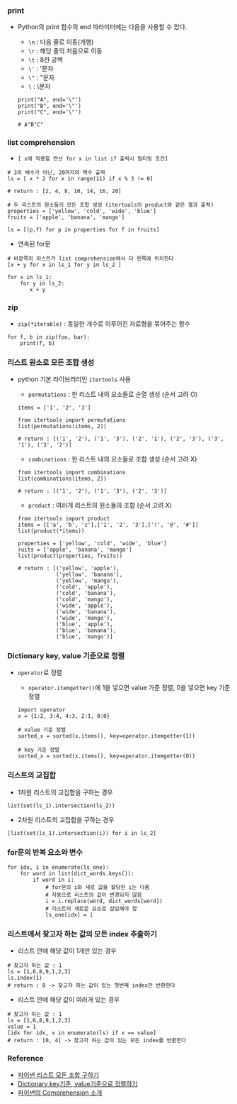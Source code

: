 ### print

- Python의 print 함수의 end 파라미터에는 다음을 사용할 수 있다.

  - `\n` : 다음 줄로 이동(개행)
  - `\r` : 해당 줄의 처음으로 이동
  - `\t` : 8칸 공백
  - `\'` : '문자
  - `\"` : "문자
  - `\` : \문자

  ```
  print("A", end='\"')
  print("B", end='\"')
  print("C", end='\"')

  # A"B"C"
  ```

### list comprehension

- `[ x에 적용할 연산 for x in list if 출력시 필터링 조건]`

```
# 3의 배수가 아닌, 20까지의 짝수 출력
ls = [ x * 2 for x in range(11) if x % 3 != 0]

# return : [2, 4, 8, 10, 14, 16, 20]

# 두 리스트의 원소들의 모든 조합 생성 (itertools의 product와 같은 결과 출력)
properties = ['yellow', 'cold', 'wide', 'blue']
fruits = ['apple', 'banana', 'mango']

ls = [(p,f) for p in properties for f in fruits]
```

- 연속된 for문

```
# 바깥쪽의 리스트가 list comprehension에서 더 왼쪽에 위치한다
[x + y for x in ls_1 for y in ls_2 ]

for x in ls_1:
    for y in ls_2:
       x + y
```

### zip

- `zip(*iterable)` : 동일한 개수로 이루어진 자료형을 묶어주는 함수

```
for f, b in zip(foo, bar):
    print(f, b)
```

### 리스트 원소로 모든 조합 생성

- python 기본 라이브러리인 `itertools` 사용

  - `permutations` : 한 리스트 내의 요소들로 순열 생성 (순서 고려 O)

  ```
  items = ['1', '2', '3']

  from itertools import permutations
  list(permutations(items, 2))

  # return : [('1', '2'), ('1', '3'), ('2', '1'), ('2', '3'), ('3', '1'), ('3', '2')]
  ```

  - `combinations` : 한 리스트 내의 요소들로 조합 생성 (순서 고려 X)

  ```
  from itertools import combinations
  list(combinations(items, 2))

  # return : [('1', '2'), ('1', '3'), ('2', '3')]
  ```

  - `product` : 여러개 리스트의 원소들의 조합 (순서 고려 X)

  ```
  from itertools import product
  items = [['a', 'b', 'c'],['1', '2', '3'],['!', '@', '#']]
  list(product(*items))

  properties = ['yellow', 'cold', 'wide', 'blue']
  ruits = ['apple', 'banana', 'mango']
  list(product(properties, fruits))

  # return : [('yellow', 'apple'),
              ('yellow', 'banana'),
              ('yellow', 'mango'),
              ('cold', 'apple'),
              ('cold', 'banana'),
              ('cold', 'mango'),
              ('wide', 'apple'),
              ('wide', 'banana'),
              ('wide', 'mango'),
              ('blue', 'apple'),
              ('blue', 'banana'),
              ('blue', 'mango')]
  ```

### Dictionary key, value 기준으로 정렬

- `operator`로 정렬

  - `operator.itemgetter()`에 1을 넣으면 value 가준 정렬, 0을 넣으면 key 기준 정렬

  ```
  import operator
  x = {1:2, 3:4, 4:3, 2:1, 0:0}

  # value 기준 정렬
  sorted_x = sorted(x.items(), key=operator.itemgetter(1))

  # key 기준 정렬
  sorted_x = sorted(x.items(), key=operator.itemgetter(0))
  ```

### 리스트의 교집합

- 1차원 리스트의 교집합을 구하는 경우

```
list(set(ls_1).intersection(ls_2))
```

- 2차원 리스트의 교집합을 구하는 경우

```
[list(set(ls_1).intersection(i)) for i in ls_2]
```

### for문의 반복 요소와 변수

```
for idx, i in enumerate(ls_one):
    for word in list(dict_words.keys()):
        if word in i:
            # for문의 i와 새로 값을 할당한 i는 다름
            # 자동으로 리스트의 값이 변경되지 않음
            i = i.replace(word, dict_words[word])
            # 리스트의 새로운 요소로 삽입해야 함
            ls_one[idx] = i
```

### 리스트에서 찾고자 하는 값의 모든 index 추출하기

- 리스트 안에 해당 값이 1개만 있는 경우

```
# 찾고자 하는 값 : 1
ls = [1,6,8,9,1,2,3]
ls.index(1)
# return : 0 -> 찾고자 하는 값이 있는 첫번째 index만 반환한다
```

- 리스트 안에 해당 값이 여러개 있는 경우

```
# 찾고자 하는 값 : 1
ls = [1,6,8,9,1,2,3]
value = 1
[idx for idx, x in enumerate(ls) if x == value]
# return : [0, 4] -> 찾고자 하는 값이 있는 모든 index를 반환한다
```

### Reference

- [파이썬 리스트 모든 조합 구하기](https://ourcstory.tistory.com/414)
- [Dictionary key기준, value기준으로 정렬하기](https://ourcstory.tistory.com/76)
- [파이썬의 Comprehension 소개](https://mingrammer.com/introduce-comprehension-of-python/)
